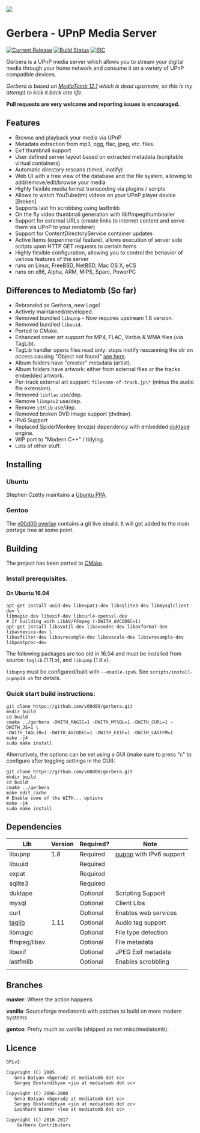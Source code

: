 <img src="https://github.com/v00d00/gerbera/blob/master/artwork/logo-horiz.png?raw=true" />

# Gerbera - UPnP Media Server

 [![Current Release](https://img.shields.io/github/release/v00d00/gerbera.svg)](https://github.com/v00d00/gerbera/releases/latest) [![Build Status](https://travis-ci.org/v00d00/gerbera.svg?branch=master)](https://travis-ci.org/v00d00/gerbera) [![IRC](https://img.shields.io/badge/chat-on%20freenode-blue.svg)](https://webchat.freenode.net/?channels=#gerbera)

Gerbera is a UPnP media server which allows you to stream your digital media through your home network and consume it on a variety of UPnP compatible devices.

_Gerbera is based on [MediaTomb 12.1](http://mediatomb.cc) which is dead upstream, so this is my attempt to kick it back into life._

**Pull requests are very welcome and reporting issues is encouraged.**

## Features

* Browse and playback your media via UPnP
* Metadata extraction from mp3, ogg, flac, jpeg, etc. files.
* Exif thumbnail support
* User defined server layout based on extracted metadata (scriptable virtual containers)
* Automatic directory rescans (timed, inotify)
* Web UI with a tree view of the database and the file system, allowing to add/remove/edit/browse your media
* Highly flexible media format transcoding via plugins / scripts
* Allows to watch YouTube(tm) videos on your UPnP player device [Broken]
* Supports last fm scrobbing using lastfmlib 
* On the fly video thumbnail generation with libffmpegthumbnailer
* Support for external URLs (create links to internet content and serve them via UPnP to your renderer)
* Support for ContentDirectoryService container updates
* Active Items (experimental feature), allows execution of server side scripts upon HTTP GET requests to certain items
* Highly flexible configuration, allowing you to control the behavior of various features of the server
* runs on Linux, FreeBSD, NetBSD, Mac OS X, eCS
* runs on x86, Alpha, ARM, MIPS, Sparc, PowerPC

## Differences to Mediatomb (So far)
- Rebranded as Gerbera, new Logo!
- Actively maintained/developed.
- Removed bundled `libupnp` - Now requires upstream 1.8 version.
- Removed bundled `libuuid`.
- Ported to CMake.
- Enhanced cover art support for MP4, FLAC, Vorbis & WMA files (via TagLib).
- TagLib handler opens files read only: stops inotify rescanning the dir on access causing "Object not found" [see here][1].
- Album folders have "creator" metadata (artist).
- Album folders have artwork: either from external files or the tracks embedded artwork.
- Per-track external art support: `filename-of-track.jp\*` (minus the audio file extension).
- Removed `libflac` use/dep.
- Remove `libmp4v2` use/dep.
- Remove `id3lib` use/dep.
- Removed broken DVD image support (dvdnav).
- IPv6 Support
- Replaced SpiderMonkey (mozjs) dependency with embedded [duktape] engine.
- WIP port to "Modern C++" / tidying.
- Lots of other stuff.

## Installing

### Ubuntu
Stephen Czetty maintains a [Ubuntu PPA].

### Gentoo
The [v00d00 overlay] contains a git live ebuild. It will get added to the main portage tree at some point.

## Building

The project has been ported to [CMake].

### Install prerequisites.

#### On Ubuntu 16.04
```
apt-get install uuid-dev libexpat1-dev libsqlite3-dev libmysqlclient-dev \
libmagic-dev libexif-dev libcurl4-openssl-dev
# If building with LibAV/FFmpeg (-DWITH_AVCODEC=1)
apt-get install libavutil-dev libavcodec-dev libavformat-dev libavdevice-dev \
libavfilter-dev libavresample-dev libswscale-dev libswresample-dev libpostproc-dev
```

The following packages are too old in 16.04 and must be installed from source:
`taglib` (1.11.x), and `libupnp` (1.8.x).

`libupnp` must be configured/built with `--enable-ipv6`. See
`scripts/install-pupnp18.sh` for details.

### Quick start build instructions:

```
git clone https://github.com/v00d00/gerbera.git
mkdir build
cd build
cmake ../gerbera -DWITH_MAGIC=1 -DWITH_MYSQL=1 -DWITH_CURL=1 -DWITH_JS=1 \
-DWITH_TAGLIB=1 -DWITH_AVCODEC=1 -DWITH_EXIF=1 -DWITH_LASTFM=1
make -j4
sudo make install
```
Alternatively, the options can be set using a GUI (make sure to press "c" to configure after toggling settings in the GUI):
```
git clone https://github.com/v00d00/gerbera.git
mkdir build
cd build
cmake ../gerbera
make edit_cache
# Enable some of the WITH... options
make -j4
sudo make install
```

## Dependencies

| Lib          	| Version 	| Required? 	| Note                 	    |
|--------------	|---------	|-----------	|-------------------------- |
| libupnp      	| 1.8     	| Required  	| [pupnp] with IPv6 support |
| libuuid      	|         	| Required  	|                      	    |
| expat        	|         	| Required  	|                      	    |
| sqlite3      	|         	| Required  	|                      	    |
| duktape      	|         	| Optional  	| Scripting Support    	    |
| mysql        	|         	| Optional  	| Client Libs          	    |
| curl         	|         	| Optional  	| Enables web services 	    |
| [taglib]      | 1.11    	| Optional  	| Audio tag support         |
| libmagic     	|         	| Optional  	| File type detection  	    |
| ffmpeg/libav 	|         	| Optional  	| File metadata             |
| libexif      	|         	| Optional  	| JPEG Exif metadata        |
| lastfmlib    	|         	| Optional  	| Enables scrobbling   	    |
|              	|         	|           	|                      	    |

## Branches
**master**: Where the action happens

**vanilla**: Sourceforge mediatomb with patches to build on more modern systems

**gentoo**: Pretty much as vanilla (shipped as net-misc/mediatomb).

## Licence

    GPLv2

    Copyright (C) 2005
       Gena Batyan <bgeradz at mediatomb dot cc>
       Sergey Bostandzhyan <jin at mediatomb dot cc>

    Copyright (C) 2006-2008
       Gena Batyan <bgeradz at mediatomb dot cc>
       Sergey Bostandzhyan <jin at mediatomb dot cc>
       Leonhard Wimmer <leo at mediatomb dot cc>

    Copyright (C) 2016-2017
        Gerbera Contributors

[1]: https://sourceforge.net/p/mediatomb/discussion/440751/thread/258c3cf7/?limit=250
[pupnp]: https://github.com/mrjimenez/pupnp.git
[taglib]: http://taglib.org/
[CMake]: https://cmake.org/
[Ubuntu PPA]: https://launchpad.net/~stephenczetty/+archive/ubuntu/mediatomb-v00d00
[v00d00 overlay]: https://github.com/v00d00/overlay
[duktape]: http://duktape.org
